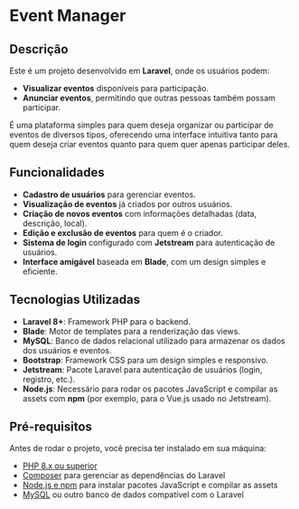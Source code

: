 # Event Manager

## Descrição

Este é um projeto desenvolvido em **Laravel**, onde os usuários podem:

- **Visualizar eventos** disponíveis para participação.
- **Anunciar eventos**, permitindo que outras pessoas também possam participar.

É uma plataforma simples para quem deseja organizar ou participar de eventos de diversos tipos, oferecendo uma interface intuitiva tanto para quem deseja criar eventos quanto para quem quer apenas participar deles.

## Funcionalidades

- **Cadastro de usuários** para gerenciar eventos.
- **Visualização de eventos** já criados por outros usuários.
- **Criação de novos eventos** com informações detalhadas (data, descrição, local).
- **Edição e exclusão de eventos** para quem é o criador.
- **Sistema de login** configurado com **Jetstream** para autenticação de usuários.
- **Interface amigável** baseada em **Blade**, com um design simples e eficiente.

## Tecnologias Utilizadas

- **Laravel 8+**: Framework PHP para o backend.
- **Blade**: Motor de templates para a renderização das views.
- **MySQL**: Banco de dados relacional utilizado para armazenar os dados dos usuários e eventos.
- **Bootstrap**: Framework CSS para um design simples e responsivo.
- **Jetstream**: Pacote Laravel para autenticação de usuários (login, registro, etc.).
- **Node.js**: Necessário para rodar os pacotes JavaScript e compilar as assets com **npm** (por exemplo, para o Vue.js usado no Jetstream).

## Pré-requisitos

Antes de rodar o projeto, você precisa ter instalado em sua máquina:

- [PHP 8.x ou superior](https://www.php.net/)
- [Composer](https://getcomposer.org/) para gerenciar as dependências do Laravel
- [Node.js e npm](https://nodejs.org/) para instalar pacotes JavaScript e compilar as assets
- [MySQL](https://www.mysql.com/) ou outro banco de dados compatível com o Laravel
